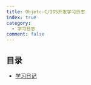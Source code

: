 ```yaml
---
title: Objetc-C/IOS开发学习日志
index: true
category:
  - 学习日志
comment: false
---
```


## 目录

- [学习日记](Object-C学习日记.md)